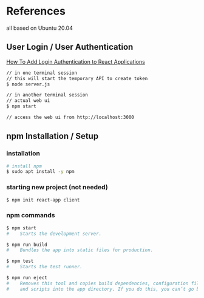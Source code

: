 # References
all based on Ubuntu 20.04

## User Login / User Authentication
[How To Add Login Authentication to React Applications](https://www.digitalocean.com/community/tutorials/how-to-add-login-authentication-to-react-applications)

```bash
// in one terminal session
// this will start the temporary API to create token
$ node server.js

// in another terminal session
// actual web ui
$ npm start

// access the web ui from http://localhost:3000
```

## npm Installation / Setup
### installation
```bash
# install npm
$ sudo apt install -y npm
```

### starting new project (not needed)
```bash
$ npm init react-app client
```


### npm commands
```bash
$ npm start
#    Starts the development server.

$ npm run build
#    Bundles the app into static files for production.

$ npm test
#    Starts the test runner.

$ npm run eject
#    Removes this tool and copies build dependencies, configuration files
#    and scripts into the app directory. If you do this, you can’t go back!
```
